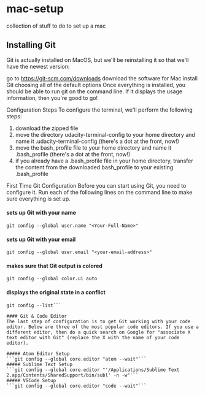# mac-setup
collection of stuff to do to set up a mac


## Installing Git
Git is actually installed on MacOS, but we'll be reinstalling it so that we'll have the newest version:

go to https://git-scm.com/downloads
download the software for Mac
install Git choosing all of the default options
Once everything is installed, you should be able to run git on the command line. If it displays the usage information, then you're good to go!

Configuration Steps
To configure the terminal, we'll perform the following steps:

1. download the zipped file
2. move the directory udacity-terminal-config to your home directory and name it .udacity-terminal-config (there's a dot at the front, now!)
3. move the bash_profile file to your home directory and name it .bash_profile (there's a dot at the front, now!)
4. if you already have a .bash_profile file in your home directory, transfer the content from the downloaded bash_profile to your existing .bash_profile


First Time Git Configuration
Before you can start using Git, you need to configure it. Run each of the following lines on the command line to make sure everything is set up.

#### sets up Git with your name
```git config --global user.name "<Your-Full-Name>"```

#### sets up Git with your email
```git config --global user.email "<your-email-address>"```

#### makes sure that Git output is colored
```git config --global color.ui auto```

#### displays the original state in a conflict
```git config --global merge.conflictstyle diff3
git config --list```

#### Git & Code Editor
The last step of configuration is to get Git working with your code editor. Below are three of the most popular code editors. If you use a different editor, then do a quick search on Google for "associate X text editor with Git" (replace the X with the name of your code editor).

##### Atom Editor Setup
```git config --global core.editor "atom --wait"```
##### Sublime Text Setup
```git config --global core.editor "'/Applications/Sublime Text 2.app/Contents/SharedSupport/bin/subl' -n -w"```
##### VSCode Setup
```git config --global core.editor "code --wait"```
